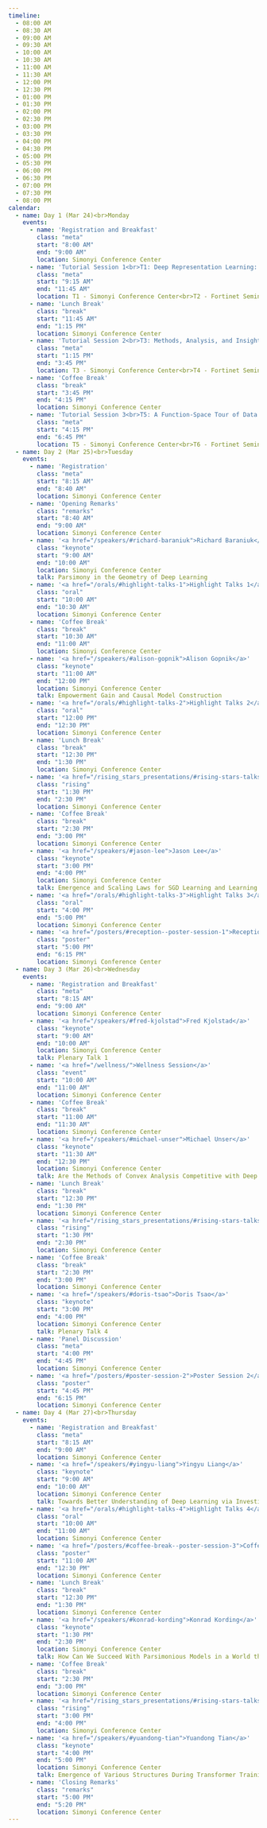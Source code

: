 ```yaml
---
timeline:
  - 08:00 AM
  - 08:30 AM
  - 09:00 AM
  - 09:30 AM
  - 10:00 AM
  - 10:30 AM
  - 11:00 AM
  - 11:30 AM
  - 12:00 PM
  - 12:30 PM
  - 01:00 PM
  - 01:30 PM
  - 02:00 PM
  - 02:30 PM
  - 03:00 PM
  - 03:30 PM
  - 04:00 PM
  - 04:30 PM
  - 05:00 PM
  - 05:30 PM
  - 06:00 PM
  - 06:30 PM
  - 07:00 PM
  - 07:30 PM
  - 08:00 PM
calendar:
  - name: Day 1 (Mar 24)<br>Monday
    events:
      - name: 'Registration and Breakfast'
        class: "meta"
        start: "8:00 AM"
        end: "9:00 AM"
        location: Simonyi Conference Center
      - name: 'Tutorial Session 1<br>T1: Deep Representation Learning: from Knowledge to Intelligence<br>T2: Foundations on Interpretable AI'
        class: "meta"
        start: "9:15 AM"
        end: "11:45 AM"
        location: T1 - Simonyi Conference Center<br>T2 - Fortinet Seminar Room, E160
      - name: 'Lunch Break'
        class: "break"
        start: "11:45 AM"
        end: "1:15 PM"
        location: Simonyi Conference Center
      - name: 'Tutorial Session 2<br>T3: Methods, Analysis, and Insights from Multimodal LLM Pre-training and Post-training<br>T4: Harnessing Low Dimensionality in Diffusion Models: From Theory to Practice'
        class: "meta"
        start: "1:15 PM"
        end: "3:45 PM"
        location: T3 - Simonyi Conference Center<br>T4 - Fortinet Seminar Room, E160
      - name: 'Coffee Break'
        class: "break"
        start: "3:45 PM"
        end: "4:15 PM"
        location: Simonyi Conference Center
      - name: 'Tutorial Session 3<br>T5: A Function-Space Tour of Data Science<br>T6: Sparsity and Mixture-of-Experts in the Era of LLMs: A New Odyssey'
        class: "meta"
        start: "4:15 PM"
        end: "6:45 PM"
        location: T5 - Simonyi Conference Center<br>T6 - Fortinet Seminar Room, E160
  - name: Day 2 (Mar 25)<br>Tuesday
    events:
      - name: 'Registration'
        class: "meta"
        start: "8:15 AM"
        end: "8:40 AM"
        location: Simonyi Conference Center
      - name: 'Opening Remarks'
        class: "remarks"
        start: "8:40 AM"
        end: "9:00 AM"
        location: Simonyi Conference Center
      - name: '<a href="/speakers/#richard-baraniuk">Richard Baraniuk</a>'
        class: "keynote"
        start: "9:00 AM"
        end: "10:00 AM"
        location: Simonyi Conference Center
        talk: Parsimony in the Geometry of Deep Learning
      - name: '<a href="/orals/#highlight-talks-1">Highlight Talks 1</a>'
        class: "oral"
        start: "10:00 AM"
        end: "10:30 AM"
        location: Simonyi Conference Center
      - name: 'Coffee Break'
        class: "break"
        start: "10:30 AM"
        end: "11:00 AM"
        location: Simonyi Conference Center
      - name: '<a href="/speakers/#alison-gopnik">Alison Gopnik</a>'
        class: "keynote"
        start: "11:00 AM"
        end: "12:00 PM"
        location: Simonyi Conference Center
        talk: Empowerment Gain and Causal Model Construction
      - name: '<a href="/orals/#highlight-talks-2">Highlight Talks 2</a>'
        class: "oral"
        start: "12:00 PM"
        end: "12:30 PM"
        location: Simonyi Conference Center
      - name: 'Lunch Break'
        class: "break"
        start: "12:30 PM"
        end: "1:30 PM"
        location: Simonyi Conference Center
      - name: '<a href="/rising_stars_presentations/#rising-stars-talks-1">Rising Stars Talks 1</a>'
        class: "rising"
        start: "1:30 PM"
        end: "2:30 PM"
        location: Simonyi Conference Center
      - name: 'Coffee Break'
        class: "break"
        start: "2:30 PM"
        end: "3:00 PM"
        location: Simonyi Conference Center
      - name: '<a href="/speakers/#jason-lee">Jason Lee</a>'
        class: "keynote"
        start: "3:00 PM"
        end: "4:00 PM"
        location: Simonyi Conference Center
        talk: Emergence and Scaling Laws for SGD Learning and Learning Compositional Functions with Transformers
      - name: '<a href="/orals/#highlight-talks-3">Highlight Talks 3</a>'
        class: "oral"
        start: "4:00 PM"
        end: "5:00 PM"
        location: Simonyi Conference Center
      - name: '<a href="/posters/#reception--poster-session-1">Reception + Poster Session 1</a>'
        class: "poster"
        start: "5:00 PM"
        end: "6:15 PM"
        location: Simonyi Conference Center
  - name: Day 3 (Mar 26)<br>Wednesday
    events:
      - name: 'Registration and Breakfast'
        class: "meta"
        start: "8:15 AM"
        end: "9:00 AM"
        location: Simonyi Conference Center
      - name: '<a href="/speakers/#fred-kjolstad">Fred Kjolstad</a>'
        class: "keynote"
        start: "9:00 AM"
        end: "10:00 AM"
        location: Simonyi Conference Center
        talk: Plenary Talk 1
      - name: '<a href="/wellness/">Wellness Session</a>'
        class: "event"
        start: "10:00 AM"
        end: "11:00 AM"
        location: Simonyi Conference Center
      - name: 'Coffee Break'
        class: "break"
        start: "11:00 AM"
        end: "11:30 AM"
        location: Simonyi Conference Center
      - name: '<a href="/speakers/#michael-unser">Michael Unser</a>'
        class: "keynote"
        start: "11:30 AM"
        end: "12:30 PM"
        location: Simonyi Conference Center
        talk: Are the Methods of Convex Analysis Competitive with Deep Neural Networks?
      - name: 'Lunch Break'
        class: "break"
        start: "12:30 PM"
        end: "1:30 PM"
        location: Simonyi Conference Center
      - name: '<a href="/rising_stars_presentations/#rising-stars-talks-2">Rising Stars Talks 2</a>'
        class: "rising"
        start: "1:30 PM"
        end: "2:30 PM"
        location: Simonyi Conference Center
      - name: 'Coffee Break'
        class: "break"
        start: "2:30 PM"
        end: "3:00 PM"
        location: Simonyi Conference Center
      - name: '<a href="/speakers/#doris-tsao">Doris Tsao</a>'
        class: "keynote"
        start: "3:00 PM"
        end: "4:00 PM"
        location: Simonyi Conference Center
        talk: Plenary Talk 4
      - name: 'Panel Discussion'
        class: "meta"
        start: "4:00 PM"
        end: "4:45 PM"
        location: Simonyi Conference Center
      - name: '<a href="/posters/#poster-session-2">Poster Session 2</a>'
        class: "poster"
        start: "4:45 PM"
        end: "6:15 PM"
        location: Simonyi Conference Center
  - name: Day 4 (Mar 27)<br>Thursday
    events:
      - name: 'Registration and Breakfast'
        class: "meta"
        start: "8:15 AM"
        end: "9:00 AM"
        location: Simonyi Conference Center
      - name: '<a href="/speakers/#yingyu-liang">Yingyu Liang</a>'
        class: "keynote"
        start: "9:00 AM"
        end: "10:00 AM"
        location: Simonyi Conference Center
        talk: Towards Better Understanding of Deep Learning via Investigations of the Learning Dynamics
      - name: '<a href="/orals/#highlight-talks-4">Highlight Talks 4</a>'
        class: "oral"
        start: "10:00 AM"
        end: "11:00 AM"
        location: Simonyi Conference Center
      - name: '<a href="/posters/#coffee-break--poster-session-3">Coffee Break + Poster Session 3</a>'
        class: "poster"
        start: "11:00 AM"
        end: "12:30 PM"
        location: Simonyi Conference Center
      - name: 'Lunch Break'
        class: "break"
        start: "12:30 PM"
        end: "1:30 PM"
        location: Simonyi Conference Center
      - name: '<a href="/speakers/#konrad-kording">Konrad Kording</a>'
        class: "keynote"
        start: "1:30 PM"
        end: "2:30 PM"
        location: Simonyi Conference Center
        talk: How Can We Succeed With Parsimonious Models in a World that is Not So Parsimonious
      - name: 'Coffee Break'
        class: "break"
        start: "2:30 PM"
        end: "3:00 PM"
        location: Simonyi Conference Center
      - name: '<a href="/rising_stars_presentations/#rising-stars-talks-3">Rising Stars Talks 3</a>'
        class: "rising"
        start: "3:00 PM"
        end: "4:00 PM"
        location: Simonyi Conference Center
      - name: '<a href="/speakers/#yuandong-tian">Yuandong Tian</a>'
        class: "keynote"
        start: "4:00 PM"
        end: "5:00 PM"
        location: Simonyi Conference Center
        talk: Emergence of Various Structures During Transformer Training via the Lens of Training Dynamics
      - name: 'Closing Remarks'
        class: "remarks"
        start: "5:00 PM"
        end: "5:20 PM"
        location: Simonyi Conference Center
---
```

